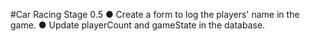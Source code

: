 #Car Racing Stage 0.5
● Create a form to log the players' name in the game.
● Update playerCount and gameState in the database.
